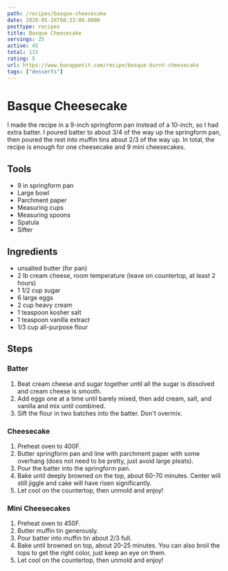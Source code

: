 ```yaml
---
path: /recipes/basque-cheesecake
date: 2020-05-26T08:33:00.0000
posttype: recipes
title: Basque Cheesecake
servings: 25
active: 45
total: 115
rating: 5
url: https://www.bonappetit.com/recipe/basque-burnt-cheesecake
tags: ["desserts"]
---
```


# Basque Cheesecake

I made the recipe in a 9-inch springform pan instead of a 10-inch, so I had extra batter. I poured batter to about 3/4 of the way up the springform pan, then poured the rest into muffin tins about 2/3 of the way up. In total, the recipe is enough for one cheesecake and 9 mini cheesecakes.

## Tools

* 9 in springform pan
* Large bowl
* Parchment paper
* Measuring cups
* Measuring spoons
* Spatula
* Sifter

## Ingredients

* unsalted butter (for pan)
* 2 lb cream cheese, room temperature (leave on countertop, at least 2 hours)
* 1 1/2 cup sugar
* 6 large eggs
* 2 cup heavy cream
* 1 teaspoon kosher salt
* 1 teaspoon vanilla extract
* 1/3 cup all-purpose flour

## Steps

### Batter

1. Beat cream cheese and sugar together until all the sugar is dissolved and cream cheese is smooth.
1. Add eggs one at a time until barely mixed, then add cream, salt, and vanilla and mix until combined.
1. Sift the flour in two batches into the batter. Don't overmix.

### Cheesecake

1. Preheat oven to 400F.
1. Butter springform pan and line with parchment paper with some overhang (does not need to be pretty, just avoid large pleats).
1. Pour the batter into the springform pan.
1. Bake until deeply browned on the top, about 60-70 minutes. Center will still  jiggle and cake will have risen significantly.
1. Let cool on the countertop, then unmold and enjoy!

### Mini Cheesecakes

1. Preheat oven to 450F.
1. Butter muffin tin generously.
1. Pour batter into muffin tin about 2/3 full.
1. Bake until browned on top, about 20-25 minutes. You can also broil the tops to get the right color, just keep an eye on them.
1. Let cool on the countertop, then unmold and enjoy!
